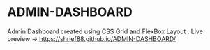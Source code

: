 # ADMIN-DASHBOARD
Admin Dashboard created using CSS Grid and FlexBox Layout .
Live preview -> https://shrief88.github.io/ADMIN-DASHBOARD/
